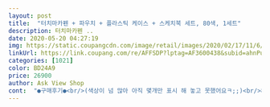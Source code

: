 ```yaml
---
layout: post 
title:  "터치마카펜 + 파우치 + 플라스틱 케이스 + 스케치북 세트, 80색, 1세트" 
description: 터치마카펜 ..
date: 2020-05-20 04:27:19 
img: https://static.coupangcdn.com/image/retail/images/2020/02/17/11/6/0f77b14e-6d7b-4bd0-b914-e82bc1522ff5.jpg 
linkUrl: https://link.coupang.com/re/AFFSDP?lptag=AF3600438&subid=ahnPublicAsk&pageKey=1267952340&itemId=2271639985&vendorItemId=70268850365&traceid=V0-113-532cf35af0851ea7 
categories: [1021] 
color: BD24A9 
price: 26900 
author: Ask View Shop 
cont:  "●구매후기●<br/>(색상이 넘 많아 아직 몇개만 표시 해 놓고 못했어요ㅋ;;)<br/>80색에 플라스틱 케이스, 스케치북까지 착한가격에 넘 잘 받았어요ㅎ<br/>가방을 열어보니 번호대로(뚜껑에 번호 적혀 있어요) 색상을 표시 해 둘 수 있는 색상판 종이가 있더라구요<br/>게다가 로켓배송으로 일찍 잘 받아서 좋았네요<br/>그라데이션 포현안되서 갈아탐<br/>다른 마카쓰다가<br/>마카펜이 양쪽으로 되어 있는데 한쪽은 네임펜처럼 글씨쓰기 좋게 펜촉이 되어 있고,  다른 한쪽은 약간 넚게 그릴수 있게 사선모양에 넓게 되어 있어요<br/>색도 잘나오고 케이스 고정케이스도 있어서 흐트러지지 않고 좋습니다<br/>색상두 안 나오는 펜 없이 예쁘고 선명하게 잘 나와요ㅋ<br/>색상을 골라서 칠할 수 있겠더라구요ㅎㅎ<br/>아!!그리구 냄새는 좀 있어서 환기는 좀 시키면서 써야 겠어요ㅋ<br/>여기다가 마카펜으로 번호에 맞춰서 선을 그어두면 그 색상을 보고 알맞은<br/>저희 딸 그림그리는걸 엄청 좋아해서 마카펜 사줘봤어요^^<br/>초등 쓰기에 너무 많은 색이긴하나 아이들은 무지 좋아합니다.<br/><br/>플라스틱 케이스가 있는것도 대박임ㅋㅋ<br/>한가지 좀 단점은 뚜껑이 좀 뻑뻑해서 저희 8살 딸 아이가 뚜껑을 빼고 꽂는데 좀 힘들고 불편함이 있는데 이것두 계속 쓰다보면 잘 열리지 않을까 하는 생각입니다ㅎㅎ<br/>" 
---
```

